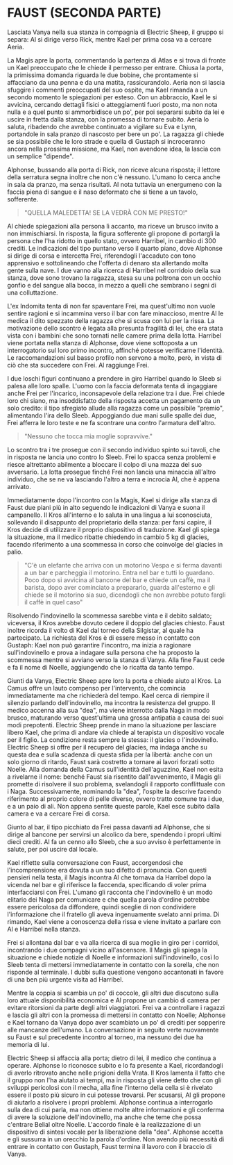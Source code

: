 # FAUST (SECONDA PARTE)

Lasciata Vanya nella sua stanza in compagnia di Electric Sheep, il gruppo si separa: Al si dirige verso Rick, mentre Kael per prima cosa va a cercare Aeria. 

La Magis apre la porta, commentando la partenza di Atlas e si trova di fronte un Kael preoccupato che le chiede il permesso per entrare. Chiusa la porta, la primissima domanda riguarda le due bobine, che prontamente si affacciano da una penna e da una matita, rassicurandolo. Aeria non si lascia sfuggire i commenti preoccupati del suo ospite, ma Kael rimanda a un secondo momento le spiegazioni per esteso. Con un abbraccio, Kael le si avvicina, cercando dettagli fisici o atteggiamenti fuori posto, ma non nota nulla e a quel punto si ammorbidisce un po', per poi separarsi subito da lei e uscire in fretta dalla stanza, con la promessa di tornare subito. Aeria lo saluta, ribadendo che avrebbe continuato a vigilare su Eva e Lynn, portandole in sala pranzo di nascosto per bere un po'. La ragazza gli chiede se sia possibile che le loro strade e quella di Gustaph si incroceranno ancora nella prossima missione, ma Kael, non avendone idea, la lascia con un semplice "dipende".

Alphonse, bussando alla porta di Rick, non riceve alcuna risposta; il lettore della serratura segna inoltre che non c'è nessuno. L'umano lo cerca anche in sala da pranzo, ma senza risultati. Al nota tuttavia un energumeno con la faccia piena di sangue e il naso deformato che si tiene a un tavolo, sofferente. 

>"QUELLA MALEDETTA! SE LA VEDRÀ CON ME PRESTO!"

Al chiede spiegazioni alla persona lì accanto, ma riceve un brusco invito a non immischiarsi. In risposta, la figura sofferente gli propone di portargli la persona che l'ha ridotto in quello stato, ovvero Harribel, in cambio di 300 crediti. Le indicazioni del tipo puntano verso il quarto piano, dove Alphonse si dirige di corsa e intercetta Frei, riferendogli l'accaduto con tono apprensivo e sottolineando che l'offerta di denaro sta allertando molta gente sulla nave. I due vanno alla ricerca di Harribel nel corridoio della sua stanza, dove sono trovano la ragazza, stesa su una poltrona con un occhio gonfio e del sangue alla bocca, in mezzo a quelli che sembrano i segni di una colluttazione.

L'ex Indomita tenta di non far spaventare Frei, ma quest'ultimo non vuole sentire ragioni e si incammina verso il bar con fare minaccioso, mentre Al le medica il dito spezzato della ragazza che si scusa con lui per la rissa. La motivazione dello scontro è legata alla presunta fragilità di lei, che era stata vista con i bambini che sono tornati nelle camere prima della lotta. Harribel viene portata nella stanza di Alphonse, dove viene sottoposta a un interrogatorio sul loro primo incontro, affinché potesse verificarne l'identità. Le raccomandazioni sul basso profilo non servono a molto, però, in vista di ciò che sta succedere con Frei. Al raggiunge Frei.

I due loschi figuri continuano a prendere in giro Harribel quando lo Sleeb si palesa alle loro spalle. L'uomo con la faccia deformata tenta di ingaggiare anche Frei per l'incarico, inconsapevole della relazione tra i due. Frei chiede loro chi siano, ma insoddisfatto della risposta accetta un pagamento da un solo credito: il tipo sfregiato allude alla ragazza come un possibile "premio", alimentando l'ira dello Sleeb. Appoggiando due mani sulle spalle dei due, Frei afferra le loro teste e ne fa scontrare una contro l'armatura dell'altro.

>"Nessuno che tocca mia moglie sopravvive."

Lo scontro tra i tre prosegue con il secondo individuo spinto sui tavoli, che in risposta ne lancia uno contro lo Sleeb. Frei lo spacca senza problemi e riesce altrettanto abilmente a bloccare il colpo di una mazza del suo avversario. La lotta prosegue finché Frei non lancia una minaccia all'altro individuo, che se ne va lasciando l'altro a terra e incrocia Al, che è appena arrivato.

Immediatamente dopo l'incontro con la Magis, Kael si dirige alla stanza di Faust due piani più in alto seguendo le indicazioni di Vanya e suona il campanello. Il Kros all'interno e lo saluta in una lingua a lui sconosciuta, sollevando il disappunto del proprietario della stanza: per farsi capire, il Kros decide di utilizzare il proprio dispositivo di traduzione. Kael gli spiega la situazione, ma il medico ribatte chiedendo in cambio 5 kg di glacies, facendo riferimento a una scommessa in corso che coinvolge del glacies in palio.

>"C'è un elefante che arriva con un motorino Vespa e si ferma davanti a un bar e parcheggia il motorino. Entra nel bar e tutti lo guardano. Poco dopo si avvicina al bancone del bar e chiede un caffè, ma il barista, dopo aver cominciato a prepararlo, guarda all'esterno e gli chiede se il motorino sia suo, dicendogli che non avrebbe potuto fargli il caffè in quel caso"

Risolvendo l'indovinello la scommessa sarebbe vinta e il debito saldato; viceversa, il Kros avrebbe dovuto cedere il doppio del glacies chiesto. Faust inoltre ricorda il volto di Kael dal torneo della Silgistar, al quale ha partecipato. La richiesta del Kros è di essere messo in contatto con Gustaph: Kael non può garantire l'incontro, ma inizia a ragionare sull'indovinello e prova a indagare sulla persona che ha proposto la scommessa mentre si avviano verso la stanza di Vanya. Alla fine Faust cede e fa il nome di Noelle, aggiungendo che lo ricatta da tanto tempo.

Giunti da Vanya, Electric Sheep apre loro la porta e chiede aiuto al Kros. La Camus offre un lauto compenso per l'intervento, che comincia immediatamente ma che richiederà del tempo. Kael cerca di riempire il silenzio parlando dell'indovinello, ma incontra la resistenza del gruppo. Il medico accenna alla sua "dea", ma viene interrotto dalla Naga in modo brusco, maturando verso quest'ultima una grossa antipatia a causa dei suoi modi prepotenti. Electric Sheep prende in mano la situazione per lasciare libero Kael, che prima di andare via chiede al terapista un dispositivo vocale per il figlio. La condizione resta sempre la stessa: il glacies o l'indovinello. Electric Sheep si offre per il recupero del glacies, ma indaga anche su questa dea e sulla scadenza di questa sfida per la libertà: anche con un solo giorno di ritardo, Faust sarà costretto a tornare ai lavori forzati sotto Noelle.
Alla domanda della Camus sull'identità dell'aguzzino, Kael non esita a rivelarne il nome: benché Faust sia risentito dall'avvenimento, il Magis gli promette di risolvere il suo problema, svelandogli il rapporto conflittuale con i Naga. Successivamente, nominando la "dea", l'ospite la descrive facendo riferimento al proprio colore di pelle diverso, ovvero tratto comune tra i due, e a un paio di ali. Non appena sentite queste parole, Kael esce subito dalla camera e va a cercare Frei di corsa.

Giunto al bar, il tipo picchiato da Frei passa davanti ad Alphonse, che si dirige al bancone per servirsi un alcolico da bere, spendendo i propri ultimi dieci crediti. Al fa un cenno allo Sleeb, che a suo avviso è perfettamente in salute, per poi uscire dal locale.

Kael riflette sulla conversazione con Faust, accorgendosi che l'incomprensione era dovuta a un suo difetto di pronuncia. Con questi pensieri nella testa, il Magis incontra Al che tornava da Harribel dopo la vicenda nel bar e gli riferisce la faccenda, specificando di voler prima interfacciarsi con Frei. L'umano gli racconta che l'indovinello è un modo elitario dei Naga per comunicare e che quella parola d'ordine potrebbe essere pericolosa da diffondere, quindi sceglie di non condividere l'informazione che il fratello gli aveva ingenuamente svelato anni prima. Di rimando, Kael viene a conoscenza della rissa e viene invitato a parlare con Al e Harribel nella stanza.

Frei si allontana dal bar e va alla ricerca di sua moglie in giro per i corridoi, incontrando i due compagni vicino all'ascensore. Il Magis gli spiega la situazione e chiede notizie di Noelle e informazioni sull'indovinello, così lo Sleeb tenta di mettersi immediatamente in contatto con la sorella, che non risponde al terminale. I dubbi sulla questione vengono accantonati in favore di una ben più urgente visita ad Harribel. 

Mentre la coppia si scambia un po' di coccole, gli altri due discutono sulla loro attuale disponibilità economica e Al propone un cambio di camera per evitare ritorsioni da parte degli altri viaggiatori. Frei va a controllare i ragazzi e lascia gli altri con la promessa di mettersi in contatto con Noelle; Alphonse e Kael tornano da Vanya dopo aver scambiato un po' di crediti per sopperire alle mancanze dell'umano. La conversazione in seguito verte nuovamente su Faust e sul precedente incontro al torneo, ma nessuno dei due ha memoria di lui. 

Electric Sheep si affaccia alla porta; dietro di lei, il medico che continua a operare. Alphonse lo riconosce subito e lo fa presente a Kael, ricordandogli di averlo ritrovato anche nelle prigioni della Vrata. Il Kros lamenta il fatto che il gruppo non l'ha aiutato ai tempi, ma in risposta gli viene detto che con gli sviluppi pericolosi con il mecha, alla fine l'interno della cella si è rivelato essere il posto più sicuro in cui potesse trovarsi. Per scusarsi, Al gli propone di aiutarlo a risolvere i propri problemi. Alphonse continua a interrogarlo sulla dea di cui parla, ma non ottiene molte altre informazioni e gli conferma di avere la soluzione dell'indovinello, ma anche che teme che possa c'entrare Belial oltre Noelle. L'accordo finale è la realizzazione di un dispositivo di sintesi vocale per la liberazione della "dea". Alphonse accetta e gli sussurra in un orecchio la parola d'ordine. Non avendo più necessità di entrare in contatto con Gustaph, Faust termina il lavoro con il braccio di Vanya.
